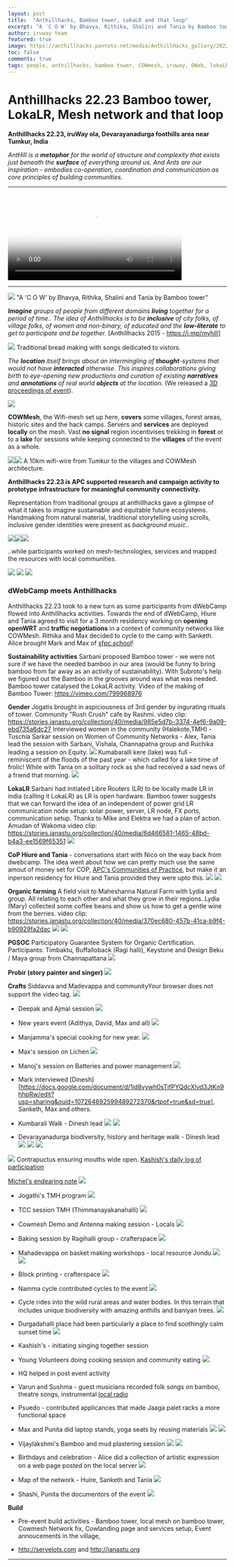 ```yaml
---
layout: post
title:  "Anthillhacks, Bamboo tower, LokaLR and that loop"
excerpt: "A 'C O W' by Bhavya, Rithika, Shalini and Tania by Bamboo tower"
author: iruway team
featured: true
image: https://anthillhacks.pantoto.net/media/AnthillHacks_gallery/20221218_183633.jpg
toc: false
comments: true
tags: people, anthillhacks, bamboo tower, COWmesh, iruway, DWeb, lokaLR, Community Networks, Janastu
---
```


# Anthillhacks 22.23 Bamboo tower, LokaLR, Mesh network and that loop

**Anthillhacks 22.23, iruWay ola, Devarayanadurga foothills area near Tumkur, India**

*AntHill is a **metaphor** for the world of structure and complexity that exists just beneath the **surface** of everything around us. And Ants are our inspiration - embodies co-operation, coordination and communication as core principles of building communities.* 

---
<video width="400" poster="https://iruway.janastu.org/assets/icons/logo.png" controls>
  <source src="https://papadminio.janastu.org/papad/archive/77698ad6526cb9237d41031e740e37d8.mp4" type="video/mp4">
</video> 

---

![](https://anthillhacks.pantoto.net/media/AnthillHacks_gallery/20221218_183633.jpg)
"A 'C O W' by Bhavya, Rithika, Shalini and Tania by Bamboo tower"

***Imagine** groups of people from different domains **living** together for a period of time.. The idea of Anthillhacks is to be **inclusive** of city folks, of village folks, of women and non-binary, of educated and the **low-literate** to get to participate and be together.* [Anthillhacks 2015 - <https://j.mp/myhill>]

![](https://anthillhacks.pantoto.net/media/AnthillHacks_gallery/20221218_164049%20community%20cook.jpg)
Traditional bread making with songs dedicated to vistors.

*The **location** itself brings about an intermingling of **thought**-systems that would not have **interacted** otherwise. This inspires collaborations giving birth to eye-opening new productions and curation of existing **narratives** and **annotations** of real world **objects** at the location.* (We released a [3D proceedings of event](anthill.janastu.org)).

![](https://pad.ccc-p.org/uploads/a5dda6bf-b8cb-4ac2-8d4a-37b8da31966f.jpg)

**COWMesh**, the Wifi-mesh set up here, **covers** some villages, forest areas, historic sites and the hack camps. Servers and **services** are deployed **locally** on the mesh. Vast **no signal** region incentivises trekking in **forest** or to a **lake** for sessions while keeping connected to the **villages** of the event as a whole.

![](https://hackmd.io/_uploads/Hyvic4SS3.jpg)![](https://hackmd.io/_uploads/Syzto4BHh.jpg)
A 10km wifi-wire from Tumkur to the villages and COWMesh architecture. 


**Anthillhacks 22.23 is APC supported research and campaign activity to prototype infrastructure for meaningful community connectivity.**

Representation from traditional groups at anthillhacks gave a glimpse of what it takes to imagine sustainable and equitable future ecosystems. Handmaking from natural material, traditional storytelling using scrolls, inclusive gender identities were present as *background music*..

![](https://anthillhacks.pantoto.net/media/AnthillHacks_gallery/20221219_124043%20Jandu.jpg)![](https://anthillhacks.pantoto.net/media/AnthillHacks_gallery/20221219_121954%20Prabir.jpg)![](https://anthillhacks.pantoto.net/media/AnthillHacks_gallery/20221218_164049%20community%20cook.jpg)

..while participants worked on mesh-technologies, services and mapped the resources with local communities.

![](https://anthillhacks.pantoto.net/media/AnthillHacks_gallery/DD%20hill%20network%20D/20221225_133832.jpg)
![](https://anthillhacks.pantoto.net/media/AnthillHacks_gallery/IMG_2287.JPG)
![](https://anthillhacks.pantoto.net/media/CoP/IMG_20221227_170756%20Hure.jpg)

### dWebCamp meets Anthillhacks

Anthillhacks 22.23 took to a new turn as some participants from dWebCamp flowed into Anthillhacks activities. Towards the end of dWebCamp, Hiure and Tania agreed to visit for a 3 month residency working on **opening openWRT** and **traffic negotiations** in a context of community networks like COWMesh. Rithika and Max decided to cycle to the camp with Sanketh. Alice brought Mark and Max of [sfpc.school](https://sfpc.school)!

**Sustainability activities**
Sarbani proposed Bamboo tower - we were not sure if we have the needed bamboo in our area (would be funny to bring bamboo from far away as an activity of sustainability). With Subroto's help we figured out the Bamboo in the grooves around was what was needed. Bamboo tower catalysed the LokaLR activity. Video of the making of Bamboo Tower: <https://vimeo.com/799968976>

**Gender**
Jogatis brought in aspiciousness of 3rd gender by ingurating rituals of tower. Community "Rush Crush" cafe by Rashmi. video clip: <https://stories.janastu.org/collection/40/media/985e5d7b-3374-4ef6-9a09-ebd735a6dc27>
Interviewed women in the community (Halekote,TMH) - Tuschia Sarkar
session on Women of Community Networks - Alex, Tania lead the session with Sarbani, Vishala, Channapatna group and Ruchika leading a session on Equity.
![](https://anthillhacks.pantoto.net/media/AnthillHacks_gallery/ruthika%20interview%20on%20gender.jpg)
Kumabaralli kere (lake) was full - reminiscent of the floods of the past year - which called for a lake time of frolic! While with Tania on a solitary rock as she had received a sad news of a friend that morning. ![](https://anthillhacks.pantoto.net/media/CoP/Kumbaralli%20lake/20221224_091854.jpg)

**LokaLR**
Sarbani had initiated Libre Routers (LR) to be locally made LR in india (calling it LokaLR) as LR is open hardware. Bamboo tower suggests that we can forward the idea of an independent of power grid LR communication node setup: solar power, server, LR node, FX ports, communication setup. Thanks to Mike and Elektra we had a plan of action. Amudan of Wakoma
video clip: <https://stories.janastu.org/collection/40/media/6d466581-1465-48bd-b4a3-ee1569f65351>
![](https://anthillhacks.pantoto.net/media/AnthillHacks_gallery/AMUDAN%20ON%20LR.00.jpg)


**CoP Hiure and Tania** - conversations start with Nico on the way back from dwebcamp.
The idea went about how we can pretty much use the same amout of money set for COP, [APC's Communities of Practice](https://communitynetworks.group/c/cops/16), but make it an inperson residency for Hiure and Tania provided they were upto this.
![](https://anthillhacks.pantoto.net/media/AnthillHacks_gallery/hure.03.jpg)
![](https://anthillhacks.pantoto.net/media/AnthillHacks_gallery/DD%20hill%20network%20D/20221225_144829.jpg)


**Organic farming**
A field visit to Maheshanna Natural Farm with Lydia and group. All relating to each other and what they grow in their regions.
Lydia (Mary) collected some coffee beans and show us how to get a gentle wine from the berries. video clip:  <https://stories.janastu.org/collection/40/media/370ec680-457b-41ca-b9f4-b90929fa2dac>
![](https://anthillhacks.pantoto.net/media/AnthillHacks_gallery/maheshanna%20farm.02.jpg)
![](https://anthillhacks.pantoto.net/media/AnthillHacks_gallery/maheshanna%20farm%20inside%20home.jpg)

**PGSOC**
Participatory Guarantee System for Organic Certification.
Participants: Timbaktu, Buffalloback (Ragi halli), Keystone and Design Beku / Maya group from Channapattana
![](https://anthillhacks.pantoto.net/media/AnthillHacks_gallery/TIMBAKTU.jpg)

**Probir (story painter and singer)**
![](https://anthillhacks.pantoto.net/media/AnthillHacks_gallery/20221219_121954%20Prabir.jpg)

**Crafts**
Siddavva and Madevappa and communityYour browser does not support the video tag.
![](https://anthillhacks.pantoto.net/media/AnthillHacks_gallery/20221219_124043%20Jandu.jpg)


* Deepak and Ajmal session
![](https://anthillhacks.pantoto.net/media/Open%20studio/IMG_20220817_182513.jpg)

* New years event (Adithya, David, Max and all)
![](https://anthillhacks.pantoto.net/media/AnthillHacks_gallery/NEW%20YEAR%201.jpg)

* Manjamma's special cooking for new year. 
![](https://anthillhacks.pantoto.net/media/AnthillHacks_gallery/Manjamma_coocking.jpg)
* Max's session on Lichen
![](https://anthillhacks.pantoto.net/media/AnthillHacks_gallery/20221224_140448Max%27s_session_on_Lichen.jpg)
* Manoj's session on Batteries and power management
![](https://anthillhacks.pantoto.net/media/AnthillHacks_gallery/Manoj_battery_workshop.jpg)
* Mark interviewed [Dinesh][https://docs.google.com/document/d/1jd8vywh0sTjfPYQdcXlvd3JtKn9hhpRw/edit?usp=sharing&ouid=107264692599489272370&rtpof=true&sd=true], Sanketh, Max and others.



* Kumbarali Walk - Dinesh lead
![](https://anthillhacks.pantoto.net/media/CoP/Kumbaralli%20lake/20221224_083759.jpg) 
![](https://anthillhacks.pantoto.net/media/CoP/Kumbaralli%20lake/20221224_101711.jpg)

* Devarayanadurga biodiversity, history and heritage walk - Dinesh lead
![](https://anthillhacks.pantoto.net/media/CoP/DD%20hill%20hiking/20221225_101451.jpg)
![](https://anthillhacks.pantoto.net/media/CoP/DD%20hill%20hiking/20221225_102817.jpg)
![](https://anthillhacks.pantoto.net/media/CoP/DD%20hill%20hiking/20221225_112207.jpg)

![](https://anthillhacks.pantoto.net/media/AnthillHacks_gallery/20221219_114534%20Kashis.jpg)
Contrapuctus ensuring mouths wide open. [Kashish's daily log of participation](https://contrapunctus.codeberg.page/blog/)

[Michel's endearing note](https://pad.ccc-p.org/EodOGQ-JS4GsiTOdvNaWbg?view)
![](https://hackmd.io/_uploads/Hk6fgjLSh.jpg)

 
* Jogathi's TMH program
![](https://anthillhacks.pantoto.net/media/AnthillHacks_gallery/20221217_162240_Jogathi.jpg)

* TCC session TMH (Thimmanayakanahalli)
![](https://anthillhacks.pantoto.net/media/CoP/DD%20hill%20node/20221214_200509%20Taniya.jpg)

* Cowmesh Demo and Antenna making session - Locals
![](https://anthillhacks.pantoto.net/media/CoP/IMG_20221227_155421%20Antena%20workshop.jpg)


* Baking session by Ragihalli group - crafterspace 
![](https://anthillhacks.pantoto.net/media/AnthillHacks_gallery/saju%20.ragi%20halli%20team.jpg)

* Mahadevappa on basket making workshops - local resource Jondu
![](https://anthillhacks.pantoto.net/media/AnthillHacks_gallery/MADEVAPPA.jpg)
![](https://anthillhacks.pantoto.net/media/AnthillHacks_gallery/MADEVAPPA%20CRAFT.jpg)

* Block printing - crafterspace
![](https://anthillhacks.pantoto.net/media/Open%20studio/IMG_20220629_124646.jpg)

* Namma cycle contributed cycles to the event
![](https://anthillhacks.pantoto.net/media/Rithika%20Max%20cycle%20trip/20221217_081236.jpg)
* Cycle rides into the wild rural areas and water bodies. In this terrain that includes unique biodiversity with amazing anthills and baniyan trees.
![](https://anthillhacks.pantoto.net/media/AnthillHacks_gallery/20221224_110924_Cycle_ride.jpg) 

* Durgadahalli place had been particularly a place to find soothingly calm sunset time
![](https://anthillhacks.pantoto.net/media/AnthillHacks_gallery/20221214_174659_sunset.jpg)

* Kashish's - initiating singing together session

* Young Volunteers doing cooking session and community eating 
![](https://anthillhacks.pantoto.net/media/AnthillHacks_gallery/20221218_192027Michel.jpg)

* HQ helped in post event activity

* Varun and Sushma - guest musicians recorded folk songs on bamboo, theatre songs, instrumental
[local radio](http://radio.iruway.in/)

* Psuedo - contributed applicances that made Jaaga palet racks a more functional space 

* Max and Punita did laptop stands, yoga seats by reusing materials
![](https://anthillhacks.pantoto.net/media/AnthillHacks_gallery/PUNITH%20LAP%20STAND%20WORK.jpg)
![](https://anthillhacks.pantoto.net/media/AnthillHacks_gallery/MAX%20STAND%20WORK.jpg)

* Vijaylakshmi's Bamboo and mud plastering session
![](https://anthillhacks.pantoto.net/media/AnthillHacks_gallery/VIJU%20MUD%20PLASTERING/20221218_133245.jpg)
![](https://anthillhacks.pantoto.net/media/AnthillHacks_gallery/VIJU%20MUD%20PLASTERING/20221218_132952.jpg)

* Birthdays and celebration - Alice did a collection of artistic expression on a web page posted on the local server ![](https://anthillhacks.pantoto.net/media/AnthillHacks_gallery/Crafter%20space/20221222_210013%280%29.jpg)

* Map of the network - Huire, Sanketh and Tania
![](https://anthillhacks.pantoto.net/media/CoP/NETWORK%20MAP.jpg)

* Shashi, Punita the documentors of the event
![](https://anthillhacks.pantoto.net/media/AnthillHacks_gallery/Puni_Shashi.jpg)

**Build**
* Pre-event build activities - Bamboo tower, local mesh on bamboo tower, Cowmesh Network fix, Cowlanding page and services setup, Event annoucements in the village, 

* <http://servelots.com> and <http://janastu.org>

---